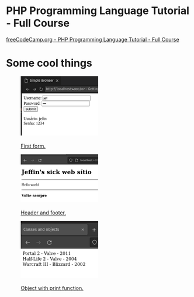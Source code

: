 # PHP Programming Language Tutorial - Full Course
[freeCodeCamp.org - PHP Programming Language Tutorial - Full Course](https://www.youtube.com/watch?v=OK_JCtrrv-c&ab_channel=freeCodeCamp.org)

# Some cool things

<p align="center">
<figure>
    <a href="07 - Getting user input">
    <img src="07%20-%20Getting%20user%20input/form.png" alt="Form" style="width:50%">
    <figcaption><br>First form.</figcaption>
</figure>
<figure>
    <a href="24 - Including HTML">
    <img src="24%20-%20Including%20HTML/header-footer.png" alt="HF" style="width:50%">
    <figcaption><br>Header and footer.</figcaption>
</figure>
<figure>
    <a href="27 - Constructors">
    <img src="27%20-%20Constructors/constructor.png" alt="Object" style="width:50%">
    <figcaption><br>Object with print function.</figcaption>
</figure>
</p>
